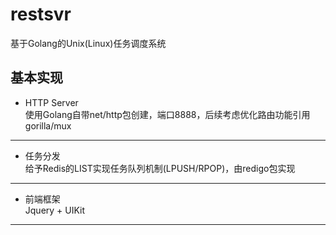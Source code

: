 # restsvr
基于Golang的Unix(Linux)任务调度系统

## 基本实现
* HTTP Server  
使用Golang自带net/http包创建，端口8888，后续考虑优化路由功能引用gorilla/mux
* * *
* 任务分发  
给予Redis的LIST实现任务队列机制(LPUSH/RPOP)，由redigo包实现
* * *
* 前端框架  
Jquery + UIKit
* * *
